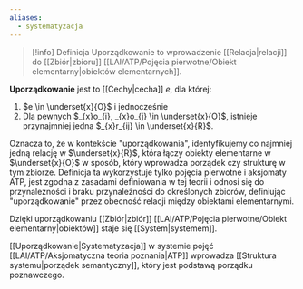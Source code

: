```yaml
---
aliases:
  - systematyzacja
---
```


> [!info] Definicja
> Uporządkowanie to wprowadzenie [[Relacja|relacji]] do [[Zbiór|zbioru]] [[LAI/ATP/Pojęcia pierwotne/Obiekt elementarny|obiektów elementarnych]].

**Uporządkowanie** jest to [[Cechy|cecha]] $e$, dla której:
1. $e \in \underset{x}{O}$ i jednocześnie
2. Dla pewnych $_{x}o_{i}, _{x}o_{j} \in \underset{x}{O}$, istnieje przynajmniej jedna $_{x}r_{ij} \in \underset{x}{R}$.

Oznacza to, że w kontekście "uporządkowania", identyfikujemy co najmniej jedną relację w $\underset{x}{R}$, która łączy obiekty elementarne w $\underset{x}{O}$ w sposób, który wprowadza porządek czy strukturę w tym zbiorze. Definicja ta wykorzystuje tylko pojęcia pierwotne i aksjomaty ATP, jest zgodna z zasadami definiowania w tej teorii i odnosi się do przynależności i braku przynależności do określonych zbiorów, definiując "uporządkowanie" przez obecność relacji między obiektami elementarnymi.

Dzięki uporządkowaniu [[Zbiór|zbiór]] [[LAI/ATP/Pojęcia pierwotne/Obiekt elementarny|obiektów]] staje się [[System|systemem]].

[[Uporządkowanie|Systematyzacja]] w systemie pojęć [[LAI/ATP/Aksjomatyczna teoria poznania|ATP]] wprowadza [[Struktura systemu|porządek semantyczny]], który jest podstawą porządku poznawczego. 